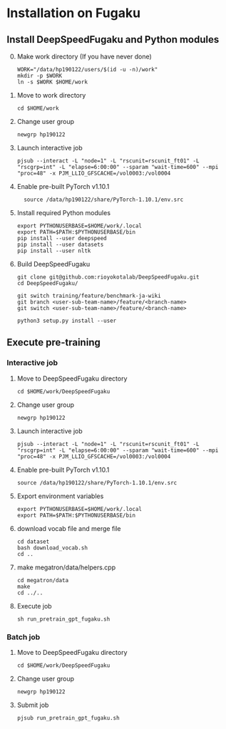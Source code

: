 Installation on Fugaku
======================

Install DeepSpeedFugaku and Python modules
------------------------------------------

0. Make work directory (If you have never done)
    ```
    WORK="/data/hp190122/users/$(id -u -n)/work"
    mkdir -p $WORK
    ln -s $WORK $HOME/work
    ```
1. Move to work directory
    ```
    cd $HOME/work
    ```
2. Change user group
    ```
    newgrp hp190122
    ```
3. Launch interactive job
    ```
    pjsub --interact -L "node=1" -L "rscunit=rscunit_ft01" -L "rscgrp=int" -L "elapse=6:00:00" --sparam "wait-time=600" --mpi "proc=48" -x PJM_LLIO_GFSCACHE=/vol0003:/vol0004
    ```
4. Enable pre-built PyTorch v1.10.1
    ```
	  source /data/hp190122/share/PyTorch-1.10.1/env.src
    ```
5. Install required Python modules
    ```
    export PYTHONUSERBASE=$HOME/work/.local
    export PATH=$PATH:$PYTHONUSERBASE/bin
    pip install --user deepspeed
    pip install --user datasets
    pip install --user nltk
    ```
6. Build DeepSpeedFugaku
    ```
    git clone git@github.com:rioyokotalab/DeepSpeedFugaku.git
    cd DeepSpeedFugaku/

    git switch training/feature/benchmark-ja-wiki
    git branch <user-sub-team-name>/feature/<branch-name>
    git switch <user-sub-team-name>/feature/<branch-name>

    python3 setup.py install --user
    ```

Execute pre-training
--------------------

### Interactive job

1. Move to DeepSpeedFugaku directory
    ```
    cd $HOME/work/DeepSpeedFugaku
    ```
2. Change user group
    ```
    newgrp hp190122
    ```
3. Launch interactive job
    ```
    pjsub --interact -L "node=1" -L "rscunit=rscunit_ft01" -L "rscgrp=int" -L "elapse=6:00:00" --sparam "wait-time=600" --mpi "proc=48" -x PJM_LLIO_GFSCACHE=/vol0003:/vol0004
    ```
4. Enable pre-built PyTorch v1.10.1
    ```
	source /data/hp190122/share/PyTorch-1.10.1/env.src
    ```
5. Export environment variables
    ```
    export PYTHONUSERBASE=$HOME/work/.local
    export PATH=$PATH:$PYTHONUSERBASE/bin
6. download vocab file and merge file
    ```
    cd dataset
    bash download_vocab.sh
    cd ..
    ```
7. make megatron/data/helpers.cpp
    ```
    cd megatron/data
    make
    cd ../..
    ```
8. Execute job
    ```
    sh run_pretrain_gpt_fugaku.sh
    ```

### Batch job

1. Move to DeepSpeedFugaku directory
    ```
    cd $HOME/work/DeepSpeedFugaku
    ```
2. Change user group
    ```
    newgrp hp190122
    ```
3. Submit job
    ```
    pjsub run_pretrain_gpt_fugaku.sh
    ```
